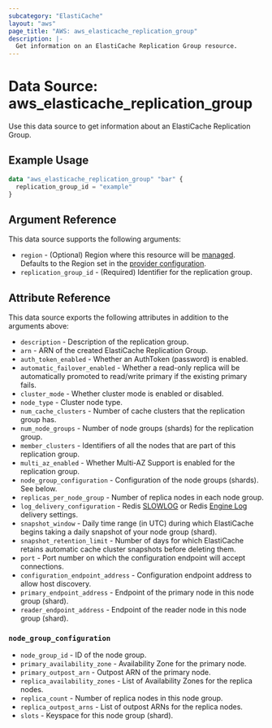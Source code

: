 ```yaml
---
subcategory: "ElastiCache"
layout: "aws"
page_title: "AWS: aws_elasticache_replication_group"
description: |-
  Get information on an ElastiCache Replication Group resource.
---
```


# Data Source: aws_elasticache_replication_group

Use this data source to get information about an ElastiCache Replication Group.

## Example Usage

```terraform
data "aws_elasticache_replication_group" "bar" {
  replication_group_id = "example"
}
```

## Argument Reference

This data source supports the following arguments:

* `region` - (Optional) Region where this resource will be [managed](https://docs.aws.amazon.com/general/latest/gr/rande.html#regional-endpoints). Defaults to the Region set in the [provider configuration](https://registry.terraform.io/providers/hashicorp/aws/latest/docs#aws-configuration-reference).
* `replication_group_id` - (Required) Identifier for the replication group.

## Attribute Reference

This data source exports the following attributes in addition to the arguments above:

* `description` - Description of the replication group.
* `arn` - ARN of the created ElastiCache Replication Group.
* `auth_token_enabled` - Whether an AuthToken (password) is enabled.
* `automatic_failover_enabled` - Whether a read-only replica will be automatically promoted to read/write primary if the existing primary fails.
* `cluster_mode` - Whether cluster mode is enabled or disabled.
* `node_type` - Cluster node type.
* `num_cache_clusters` - Number of cache clusters that the replication group has.
* `num_node_groups` - Number of node groups (shards) for the replication group.
* `member_clusters` - Identifiers of all the nodes that are part of this replication group.
* `multi_az_enabled` - Whether Multi-AZ Support is enabled for the replication group.
* `node_group_configuration` - Configuration of the node groups (shards). See below.
* `replicas_per_node_group` - Number of replica nodes in each node group.
* `log_delivery_configuration` - Redis [SLOWLOG](https://redis.io/commands/slowlog) or Redis [Engine Log](https://docs.aws.amazon.com/AmazonElastiCache/latest/red-ug/Log_Delivery.html#Log_contents-engine-log) delivery settings.
* `snapshot_window` - Daily time range (in UTC) during which ElastiCache begins taking a daily snapshot of your node group (shard).
* `snapshot_retention_limit` - Number of days for which ElastiCache retains automatic cache cluster snapshots before deleting them.
* `port` - Port number on which the configuration endpoint will accept connections.
* `configuration_endpoint_address` - Configuration endpoint address to allow host discovery.
* `primary_endpoint_address` - Endpoint of the primary node in this node group (shard).
* `reader_endpoint_address` - Endpoint of the reader node in this node group (shard).

### `node_group_configuration`

* `node_group_id` - ID of the node group.
* `primary_availability_zone` - Availability Zone for the primary node.
* `primary_outpost_arn` - Outpost ARN of the primary node.
* `replica_availability_zones` - List of Availability Zones for the replica nodes.
* `replica_count` - Number of replica nodes in this node group.
* `replica_outpost_arns` - List of outpost ARNs for the replica nodes.
* `slots` - Keyspace for this node group (shard).
